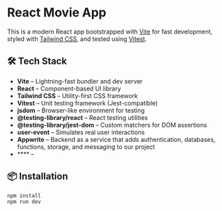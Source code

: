 # React Movie App

This is a modern React app bootstrapped with [Vite](https://vitejs.dev/) for fast development, styled with [Tailwind CSS](https://tailwindcss.com/), and tested using [Vitest](https://vitest.dev/).

## 🛠 Tech Stack

- **Vite** – Lightning-fast bundler and dev server
- **React** – Component-based UI library
- **Tailwind CSS** – Utility-first CSS framework
- **Vitest** – Unit testing framework (Jest-compatible)
- **jsdom** – Browser-like environment for testing
- **@testing-library/react** – React testing utilities
- **@testing-library/jest-dom** – Custom matchers for DOM assertions
- **user-event** – Simulates real user interactions
- **Appwrite** – Backend as a service that adds authentication, databases, functions, storage, and messaging to our project
- \*\*\*\* –

## 📦 Installation

```bash
npm install
npm run dev
```
